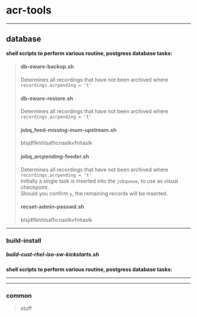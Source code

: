 # acr-tools  

---  

## database
**shell scripts to perform various routine, postgress database tasks:**
 >
 > #### db-eware-backup.sh
 > Determines all recordings that have not been archived  where `recordings.acrpending = 't'`  
 >
 > #### db-eware-restore.sh
 > Determines all recordings that have not been archived  where `recordings.acrpending = 't'`   
 >
 > #### jobq_feed-missing-inum-upstream.sh  
 > blsjdflknhlsafhcnaslkvfnhaslk
 >
 > #### jobq_arcpending-feeder.sh
 > Determines all recordings that have not been archived  where `recordings.acrpending = 't'`  
 > Initially a single task is inserted into the `jobqueue`, to use as visual checkpoint.  
 > Should you confirm `y`, the remaining records will be inserted.  
 > 
 > #### recset-admin-passwd.sh  
 > blsjdflknhlsafhcnaslkvfnhaslk

---  

### build-install
##### build-cust-rhel-iso-sw-kickstarts.sh
**shell scripts to perform various routine, postgress database tasks:**

---



---

### common
> stuff

